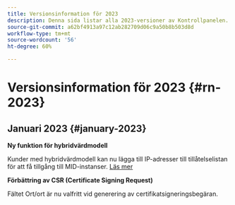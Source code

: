 ```yaml
---
title: Versionsinformation för 2023
description: Denna sida listar alla 2023-versioner av Kontrollpanelen.
source-git-commit: a62bf4913a97c12ab282709d06c9a50b8b503d8d
workflow-type: tm+mt
source-wordcount: '56'
ht-degree: 60%

---
```


# Versionsinformation för 2023 {#rn-2023}

## Januari 2023 {#january-2023}

**Ny funktion för hybridvärdmodell**

Kunder med hybridvärdmodell kan nu lägga till IP-adresser till tillåtelselistan för att få tillgång till MID-instanser. [Läs mer](../instances-settings/using/ip-allow-listing-instance-access.md)

**Förbättring av CSR (Certificate Signing Request)**

Fältet Ort/ort är nu valfritt vid generering av certifikatsigneringsbegäran.
